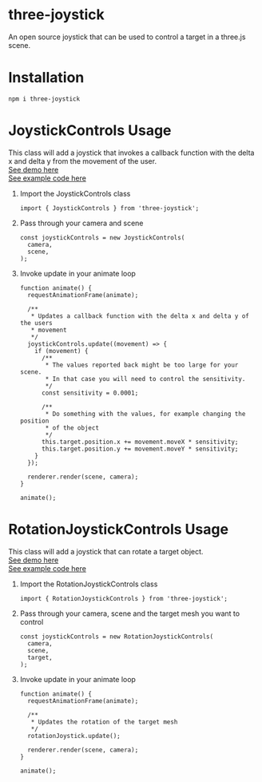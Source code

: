 # three-joystick
An open source joystick that can be used to control a target in a three.js scene.

# Installation
`npm i three-joystick`

# JoystickControls Usage
This class will add a joystick that invokes a callback function with the delta x and delta y from the movement of the user.  
[See demo here](https://fried-chicken.github.io/three-joystick/examples/BasicExample/index.html)  
[See example code here](https://github.com/Fried-Chicken/three-joystick/blob/master/examples/BasicExample/scene.ts)

1.  Import the JoystickControls class
    ```
    import { JoystickControls } from 'three-joystick';
    ```
2.  Pass through your camera and scene
    ```
    const joystickControls = new JoystickControls(
      camera,
      scene,
    );
    ```
3.  Invoke update in your animate loop
    ```
    function animate() {
      requestAnimationFrame(animate);

      /**
       * Updates a callback function with the delta x and delta y of the users
       * movement
       */
      joystickControls.update((movement) => {
        if (movement) {
          /**
           * The values reported back might be too large for your scene.
           * In that case you will need to control the sensitivity.
           */
          const sensitivity = 0.0001;
    
          /**
           * Do something with the values, for example changing the position
           * of the object
           */
          this.target.position.x += movement.moveX * sensitivity;
          this.target.position.y += movement.moveY * sensitivity;
        }
      });

      renderer.render(scene, camera);
    }

    animate();
    ```


# RotationJoystickControls Usage
This class will add a joystick that can rotate a target object.  
[See demo here](https://fried-chicken.github.io/three-joystick/examples/RotatingTargetExample/index.html)  
[See example code here](https://github.com/Fried-Chicken/three-joystick/blob/master/examples/RotatingTargetExample/scene.ts)

1.  Import the RotationJoystickControls class
    ```
    import { RotationJoystickControls } from 'three-joystick';
    ```
2.  Pass through your camera, scene and the target mesh you want to control
    ```
    const joystickControls = new RotationJoystickControls(
      camera,
      scene,
      target,
    );
    ```
3.  Invoke update in your animate loop
    ```
    function animate() {
      requestAnimationFrame(animate);

      /**
       * Updates the rotation of the target mesh
       */
      rotationJoystick.update();

      renderer.render(scene, camera);
    }

    animate();
    ```
